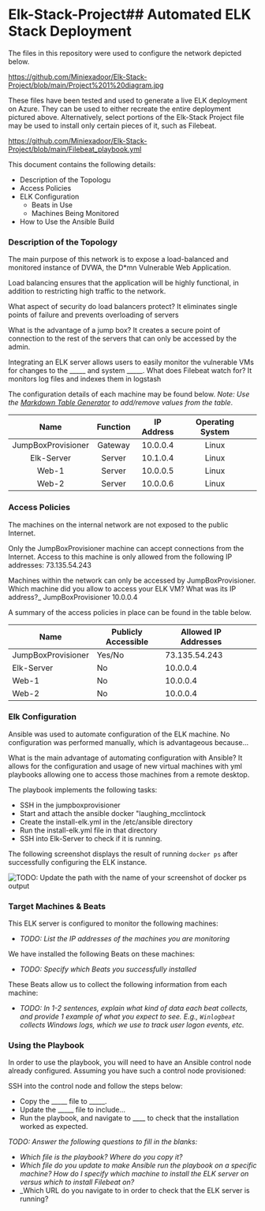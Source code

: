 # Elk-Stack-Project## Automated ELK Stack Deployment

The files in this repository were used to configure the network depicted below.

https://github.com/Miniexadoor/Elk-Stack-Project/blob/main/Project%201%20diagram.jpg

These files have been tested and used to generate a live ELK deployment on Azure. They can be used to either recreate the entire deployment pictured above. Alternatively, select portions of the Elk-Stack Project file may be used to install only certain pieces of it, such as Filebeat.

  https://github.com/Miniexadoor/Elk-Stack-Project/blob/main/Filebeat_playbook.yml

This document contains the following details:
- Description of the Topologu
- Access Policies
- ELK Configuration
  - Beats in Use
  - Machines Being Monitored
- How to Use the Ansible Build


### Description of the Topology

The main purpose of this network is to expose a load-balanced and monitored instance of DVWA, the D*mn Vulnerable Web Application.

Load balancing ensures that the application will be highly functional, in addition to restricting high traffic to the network.

What aspect of security do load balancers protect? 
It eliminates single points of failure and prevents overloading of servers

What is the advantage of a jump box?
It creates a secure point of connection to the rest of the servers that can only be accessed by the admin.

Integrating an ELK server allows users to easily monitor the vulnerable VMs for changes to the _____ and system _____.
What does Filebeat watch for?
It monitors log files and indexes them in logstash


The configuration details of each machine may be found below.
_Note: Use the [Markdown Table Generator](http://www.tablesgenerator.com/markdown_tables) to add/remove values from the table_.

|        Name        | Function | IP Address | Operating System |   |
|:------------------:|:--------:|:----------:|:----------------:|---|
| JumpBoxProvisioner | Gateway  | 10.0.0.4   | Linux            |   |
| Elk-Server         | Server   | 10.1.0.4   | Linux            |   |
| Web-1              | Server   | 10.0.0.5   | Linux            |   |
| Web-2              | Server   | 10.0.0.6   | Linux            |   |

### Access Policies

The machines on the internal network are not exposed to the public Internet. 

Only the JumpBoxProvisioner machine can accept connections from the Internet. Access to this machine is only allowed from the following IP addresses:
73.135.54.243

Machines within the network can only be accessed by JumpBoxProvisioner.
Which machine did you allow to access your ELK VM? What was its IP address?_
JumpBoxProvisioner 10.0.0.4

A summary of the access policies in place can be found in the table below.

| Name               | Publicly Accessible | Allowed IP Addresses |   |   |
|--------------------|---------------------|----------------------|:-:|---|
| JumpBoxProvisioner | Yes/No              | 73.135.54.243        |   |   |
| Elk-Server         | No                  | 10.0.0.4             |   |   |
| Web-1              | No                  | 10.0.0.4             |   |   |
| Web-2              | No                  | 10.0.0.4             |   |   |
### Elk Configuration

Ansible was used to automate configuration of the ELK machine. No configuration was performed manually, which is advantageous because...

What is the main advantage of automating configuration with Ansible?
It allows for the configuration and usage of new virtual machines with yml playbooks allowing one to access those machines from a remote desktop.

The playbook implements the following tasks:
- SSH in the jumpboxprovisioner
- Start and attach the ansible docker "laughing_mcclintock
- Create the install-elk.yml in the /etc/ansible directory
- Run the install-elk.yml file in that directory
- SSH into Elk-Server to check if it is running.

The following screenshot displays the result of running `docker ps` after successfully configuring the ELK instance.

![TODO: Update the path with the name of your screenshot of docker ps output](Images/docker_ps_output.png)

### Target Machines & Beats
This ELK server is configured to monitor the following machines:
- _TODO: List the IP addresses of the machines you are monitoring_

We have installed the following Beats on these machines:
- _TODO: Specify which Beats you successfully installed_

These Beats allow us to collect the following information from each machine:
- _TODO: In 1-2 sentences, explain what kind of data each beat collects, and provide 1 example of what you expect to see. E.g., `Winlogbeat` collects Windows logs, which we use to track user logon events, etc._

### Using the Playbook
In order to use the playbook, you will need to have an Ansible control node already configured. Assuming you have such a control node provisioned: 

SSH into the control node and follow the steps below:
- Copy the _____ file to _____.
- Update the _____ file to include...
- Run the playbook, and navigate to ____ to check that the installation worked as expected.

_TODO: Answer the following questions to fill in the blanks:_
- _Which file is the playbook? Where do you copy it?_
- _Which file do you update to make Ansible run the playbook on a specific machine? How do I specify which machine to install the ELK server on versus which to install Filebeat on?_
- _Which URL do you navigate to in order to check that the ELK server is running?

